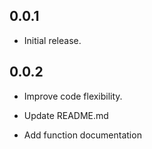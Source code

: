 ## 0.0.1

* Initial release.

## 0.0.2

* Improve code flexibility.

* Update README.md

* Add function documentation
